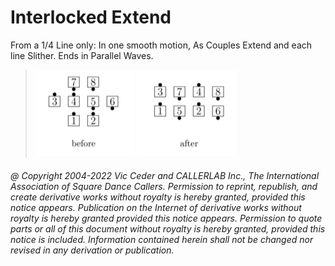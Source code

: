 
# Interlocked Extend 

From a 1/4 Line only: In one smooth motion, As Couples Extend and each line Slither.
Ends in Parallel Waves.

>
> ![alt](interlocked_extend-1.png)
> ![alt](interlocked_extend-2.png)
>

###### @ Copyright 2004-2022 Vic Ceder and CALLERLAB Inc., The International Association of Square Dance Callers. Permission to reprint, republish, and create derivative works without royalty is hereby granted, provided this notice appears. Publication on the Internet of derivative works without royalty is hereby granted provided this notice appears. Permission to quote parts or all of this document without royalty is hereby granted, provided this notice is included. Information contained herein shall not be changed nor revised in any derivation or publication.